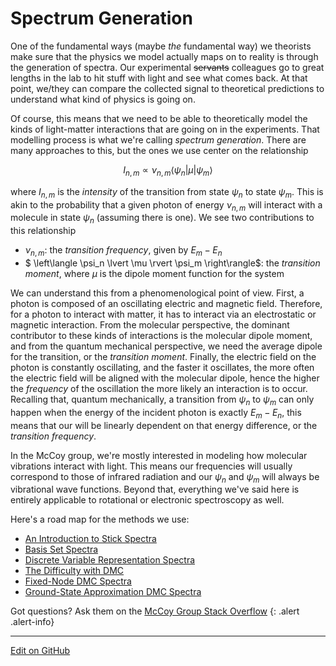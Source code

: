 # Spectrum Generation

One of the fundamental ways (maybe _the_ fundamental way) we theorists make sure that the physics we model actually maps on to reality is through the generation of spectra. Our experimental <s>servants</s> colleagues go to great lengths in the lab to hit stuff with light and see what comes back. At that point, we/they can compare the collected signal to theoretical predictions to understand what kind of physics is going on.

Of course, this means that we need to be able to theoretically model the kinds of light-matter interactions that are going on in the experiments. That modelling process is what we're calling _spectrum generation_. There are many approaches to this, but the ones we use center on the relationship

$$
I_{n,m} \propto \nu_{n,m} \left\langle \psi_n | \mu | \psi_m \right\rangle
$$

where $I_{n,m}$ is the _intensity_ of the transition from state $\psi_n$ to state $\psi_m$. This is akin to the probability that a given photon of energy $\nu_{n,m}$ will interact with a molecule in state $\psi_n$ (assuming there is one). We see two contributions to this relationship

* $\nu_{n,m}$: the _transition frequency_, given by $E_m - E_n$
* $  \left\langle \psi_n \lvert \mu \rvert \psi_m \right\rangle$: the _transition moment_, where $\mu$ is the dipole moment function for the system

We can understand this from a phenomenological point of view. First, a photon is composed of an oscillating electric and magnetic field. Therefore, for a photon to interact with matter, it has to interact via an electrostatic or magnetic interaction. 
From the molecular perspective, the dominant contributor to these kinds of interactions is the molecular dipole moment, and from the quantum mechanical perspective, we need the average dipole for the transition, or the _transition moment_. 
Finally, the electric field on the photon is constantly oscillating, and the faster it oscillates, the more often the electric field will be aligned with the molecular dipole, hence the higher the _frequency_ of the oscillation the more likely an interaction is to occur. Recalling that, quantum mechanically, a transition from $\psi_n$ to $\psi_m$ can only happen when the energy of the incident photon is exactly $E_m - E_n$, this means that our will be linearly dependent on that energy difference, or the _transition frequency_.

In the McCoy group, we're mostly interested in modeling how molecular vibrations interact with light. This means our frequencies will usually correspond to those of infrared radiation and our $\psi_n$ and $\psi_m$ will always be vibrational wave functions.
Beyond that, everything we've said here is entirely applicable to rotational or electronic spectroscopy as well.

Here's a road map for the methods we use:

* [An Introduction to Stick Spectra](StickSpectra.md)
* [Basis Set Spectra](BasisSetSpectra.md)
* [Discrete Variable Representation Spectra](DVRSpectra.md)
* [The Difficulty with DMC](DMCSpectraDifficulties.md)
* [Fixed-Node DMC Spectra](FixedNodeSpectra.md)
* [Ground-State Approximation DMC Spectra](GSASpectra.md)

Got questions? Ask them on the [McCoy Group Stack Overflow](https://stackoverflow.com/c/mccoygroup/questions/ask)
{: .alert .alert-info}

---

[Edit on GitHub](https://github.com/McCoyGroup/References/edit/gh-pages/References/Spectrum%20Generation/index.md)